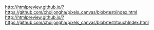 http://htmlpreview.github.io/?https://github.com/choijongha/pixels_canvas/blob/test/index.html
http://htmlpreview.github.io/?https://github.com/choijongha/pixels_canvas/blob/test/touchIndex.html
